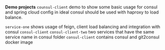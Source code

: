 **Demo projects**
`counsul-client` demo to show some basic usage for consul and spring cloud config
in ideal consul should be used with haproxy to load balance. 


`service-one` shows usage of feign, client load balancing and integration with consul
`consul-client` `consul-client-two` two services that have the same service name in consul
folder `consul-client` contains consul and git2consul docker image
